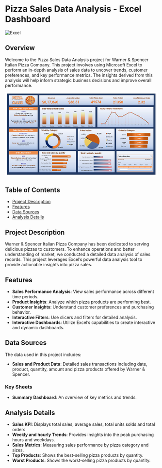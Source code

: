 

# Pizza Sales Data Analysis - Excel Dashboard

![Excel](https://harsh-kittu.github.io/pizza-sales-analysis/pizza-image/pizza-dashboard.png)

## Overview

Welcome to the Pizza Sales Data Analysis project for Warner & Spencer Italian Pizza Company. This project involves using Microsoft Excel to perform an in-depth analysis of sales data to uncover trends, customer preferences, and key performance metrics. The insights derived from this analysis will help inform strategic business decisions and improve overall performance.

![Dashboard](https://github.com/navp7/PizzaSales_Excel/blob/main/dashboard.png)

## Table of Contents

- [Project Description](#project-description)
- [Features](#features)
- [Data Sources](#data-sources)
- [Analysis Details](#analysis-details)


## Project Description

Warner & Spencer Italian Pizza Company has been dedicated to serving delicious pizzas to customers. To enhance operations and better understanding of market, we conducted a detailed data analysis of sales records. This project leverages Excel’s powerful data analysis tool to provide actionable insights into  pizza sales.

## Features

- **Sales Performance Analysis**: View sales performance across different time periods.
- **Product Insights**: Analyze which pizza products are performing best.
- **Customer Insights**: Understand customer preferences and purchasing behavior.
- **Interactive Filters**: Use slicers and filters for detailed analysis.
- **Interactive Dashboards**: Utilize Excel’s capabilities to create interactive and dynamic dashboards.

## Data Sources

The data used in this project includes:
- **Sales and Product Data**: Detailed sales transactions including date, product, quantity, amount and pizza products offered by Warner & Spencer.

### Key Sheets

- **Summary Dashboard**: An overview of key metrics and trends.


## Analysis Details

- **Sales KPI**: Displays total sales, average sales, total units solds and total orders
- **Weekly and hourly Trends**: Provides insights into the peak purchasing hours and weekdays.
- **Sales Metrics**: Measuring sales performance by pizza category and sizes.
- **Top Products**: Shows the best-selling pizza products by quantity.
- **Worst Products**: Shows the worst-selling pizza products by quantity.


